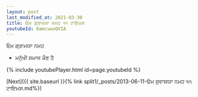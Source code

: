 ```yaml
---
layout: post
last_modified_at: 2021-03-30
title: ਓਮ ਗ੍ਰਾਮਯਾ ਨਮਹ ੧੧ ਟਾਇਮਸ
youtubeId: 0amcvwxQVIA
---
```

 
 
 ਓਮ ਗ੍ਰਾਮਯਾ ਨਮਹ  
 
 -  ਮਨੁੱਖੀ ਸਮਾਜ ਕੌਣ ਹੈ 
 
  
 
  
 
 
 
 
 
 


{% include youtubePlayer.html id=page.youtubeId %}
 
[Next]({{ site.baseurl }}{% link  split1/_posts/2013-06-11-ਓਮ ਸੁਵਾਸਯਾ ਨਮਹ ੧੧ ਟਾਇਮਸ.md%})
 
